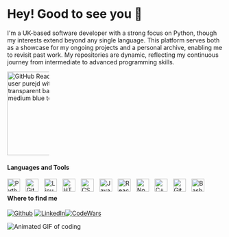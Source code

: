 # Hey! Good to see you 🌲



I'm a UK-based software developer with a strong focus on Python, though my interests extend beyond any single language. This platform serves both as a showcase for my ongoing projects and a personal archive, enabling me to revisit past work. My repositories are dynamic, reflecting my continuous journey from intermediate to advanced programming skills.

<div style="display: flex; justify-content: space-between; align-items: center; width: 100%;">
  <picture>
    <source
      srcset="https://github-readme-stats.vercel.app/api?username=purejd&show_icons=true&theme=dark&bg_color=00000000&icon_color=007FFF&text_color=007FFF"
      media="(prefers-color-scheme: dark)"
    />
    <source
      srcset="https://github-readme-stats.vercel.app/api?username=purejd&show_icons=true&bg_color=00000000&icon_color=007FFF&text_color=007FFF"
      media="(prefers-color-scheme: light), (prefers-color-scheme: no-preference)"
    />
    <img src="https://github-readme-stats.vercel.app/api?username=purejd&show_icons=true&bg_color=00000000&icon_color=007FFF&text_color=007FFF" alt="GitHub Readme Stats for user purejd with icons, transparent background and medium blue text and icons" style="max-width: 50%; flex-grow: 1; height: 195px;">
</picture>



</div>




####  Languages and Tools

<img align="left" alt="Python" width="30px" style="padding-right:10px;" src="https://cdn.jsdelivr.net/gh/devicons/devicon/icons/python/python-plain.svg" />
<img align="left" alt="Git" width="30px" style="padding-right:10px;" src="https://cdn.jsdelivr.net/gh/devicons/devicon/icons/git/git-original.svg" />
<img align="left" alt="Linux" width="30px" style="padding-right:10px;" src="https://cdn.jsdelivr.net/gh/devicons/devicon/icons/linux/linux-original.svg" />
<img align="left" alt="HTML" width="30px" style="padding-right:10px;" src="https://cdn.jsdelivr.net/gh/devicons/devicon/icons/html5/html5-plain.svg" />
<img align="left" alt="CSS" width="30px" style="padding-right:10px;" src="https://cdn.jsdelivr.net/gh/devicons/devicon/icons/css3/css3-plain.svg" />
<img align="left" alt="JavaScript" width="30px" style="padding-right:10px;" src="https://cdn.jsdelivr.net/gh/devicons/devicon/icons/javascript/javascript-plain.svg" />
<img align="left" alt="React" width="30px" style="padding-right:10px;" src="https://cdn.jsdelivr.net/gh/devicons/devicon/icons/react/react-original.svg" />
<img align="left" alt="NodeJS" width="30px" style="padding-right:10px;" src="https://cdn.jsdelivr.net/gh/devicons/devicon/icons/nodejs/nodejs-original.svg" />
<img align="left" alt="C++" width="30px" style="padding-right:10px;" src="https://cdn.jsdelivr.net/gh/devicons/devicon/icons/cplusplus/cplusplus-line.svg" />
<img align="left" alt="GitHub" width="30px" style="padding-right:10px;" src="https://cdn.jsdelivr.net/gh/devicons/devicon/icons/github/github-original.svg" />
<img align="left" alt="Bash" width="30px" style="padding-right:10px;" src="https://cdn.jsdelivr.net/gh/devicons/devicon/icons/bash/bash-original.svg" />
<br />

#### Where to find me
<p><a href="https://github.com/PureJD" target="_blank"><img alt="Github" src="https://img.shields.io/badge/GitHub-%2312100E.svg?&style=for-the-badge&logo=Github&logoColor=white" /></a> <a href="https://www.linkedin.com/in/jonathan-davidson-9b0838293" target="_blank"><img alt="LinkedIn" src="https://img.shields.io/badge/linkedin-%230077B5.svg?&style=for-the-badge&logo=linkedin&logoColor=white" /></a><a href="https://www.codewars.com/users/PureJD/" target="_blank"><img alt="CodeWars" src="https://www.codewars.com/users/PureJD/badges/micro" /></a> 

<div style="display: flex; justify-content: space-between; align-items: center; width: 100%;">
  <img src="https://media.tenor.com/iRB7vrvhPR4AAAAj/data-code.gif" alt="Animated GIF of coding" style="max-width: 50%; flex-grow: 1;">
 


